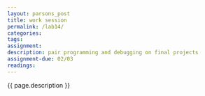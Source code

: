 ```yaml
---  
layout: parsons_post  
title: work session 
permalink: /lab14/  
categories:   
tags:  
assignment: 
description: pair programming and debugging on final projects
assignment-due: 02/03
readings: 
---  
```


{{ page.description }}